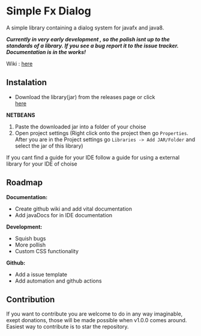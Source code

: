 # Simple Fx Dialog
A simple library containing a dialog system for javafx and java8.

***Currently in very early development , so the polish isnt up to the standards of a library. If you see a bug report it to the issue tracker. Documentation is in the works!***

Wiki : [here](https://github.com/LukeOnuke/SimpleFxDialog/wiki)

## Instalation

 - Download the library(jar) from the releases page or click   
   [here](https://github.com/LukeOnuke/SimpleFxDialog/releases)
   
**NETBEANS**
   
 1. Paste the downloaded jar into a folder of your choise
 2. Open project settings (Right click onto the project then go `Properties`. After you are in the Project settings go `Libraries -> Add JAR/Folder` and select the jar of this library)

   If you cant find a guide for your IDE follow a guide for using a external library for your IDE of choise

## Roadmap
**Documentation:**

 -  Create github wiki and add vital documentation 	
 -  Add javaDocs for in IDE documentation
 
 **Development:**
 - Squish bugs
 - More pollish
 - Custom CSS functionality
 
 **Github:**
 
 - Add a issue template
 - Add automation and github actions

## Contribution
If you want to contribute you are welcome to do in any way imaginable, exept donations, those will be made possible when v1.0.0 comes around. Easiest way to contribute is to star the repository.
